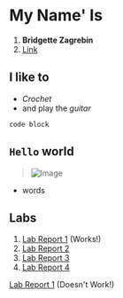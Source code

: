 # My Name' Is
1. **Bridgette Zagrebin**
2.  [Link](https://bridgettezagrebin.github.io/cse15l-lab-reports/)

## I like to 
* *Crochet*
* and play the *guitar*
```
code block
```
`Hello` world
--
>![Image](https://user-images.githubusercontent.com/103292060/162547756-8093f03b-49e1-4fcf-abab-a34a16b5e358.jpg)

* words


## Labs
1. [Lab Report 1](lab-report-1-week-2.html) (Works!)
2. [Lab Report 2](lab-report-2-week-4.html)
3. [Lab Report 3](lab-report-3-week-6.html)
4. [Lab Report 4](lab-report-4-week-8.html)





[Lab Report 1](https://<your-username>.github.io/<your-lab-reports-repo>/lab-report-1-week-2.html) (Doesn't Work!)
